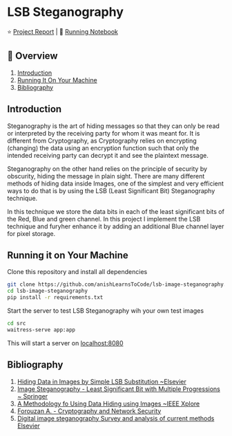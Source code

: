 # LSB Steganography

⭐ [Project Report](assets) | 📓 [Running Notebook](notebook/method-explanation.ipynb)

## 📖 Overview
1. [Introduction](#introduction)
1. [Running It On Your Machine](#running-it-on-your-machine)
1. [Bibliography](#bibliography)

## Introduction
Steganography is the art of hiding messages so that they can only be read or interpreted by the receiving
party for whom it was meant for. It is different from Cryptography, as Cryptography relies on encrypting
(changing) the data using an encryption function such that only the intended receiving party can decrypt
it and see the plaintext message.

Steganography on the other hand relies on the principle of security by obscurity, hiding the message in 
plain sight. There are many different methods of hiding data inside Images, one of the simplest and
very efficient ways to do that is by using the LSB (Least Significant Bit) Steganography technique.

In this technique we store the data bits in each of the least significant bits of the Red, Blue and 
green channel. In this project I implement the LSB technique and furyher enhance it by adding an 
additional Blue channel layer for pixel storage.

## Running it on Your Machine
Clone this repository and install all dependencies

```bash
git clone https://github.com/anishLearnsToCode/lsb-image-steganography.git
cd lsb-image-steganography
pip install -r requirements.txt
```

Start the server to test LSB Steganography wih your own test images

```bash
cd src 
waitress-serve app:app
```

This will start a server on [localhost:8080](http://localhost:8080)

## Bibliography
1. [Hiding Data in Images by Simple LSB Substitution ~Elsevier](https://www.sciencedirect.com/science/article/abs/pii/S003132030300284X)
1. [Image Steganography - Least Significant Bit with Multiple Progressions ~ Springer](https://link.springer.com/chapter/10.1007/978-3-319-12012-6_12)
1. [A Methodology fo Using Data Hiding using Images ~IEEE Xplore](https://ieeexplore.ieee.org/abstract/document/727007)
1. [Forouzan A. - Cryptography and Network Security](https://dl.acm.org/doi/book/10.5555/1209579)
1. [Digital image steganography Survey and analysis of current methods Elsevier](https://www.sciencedirect.com/science/article/abs/pii/S0165168409003648)
